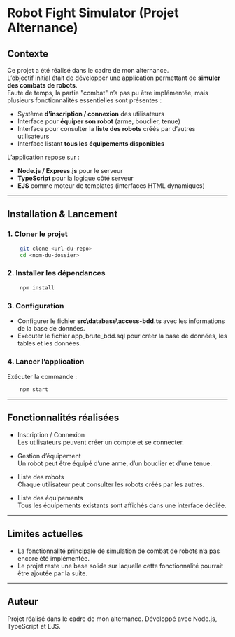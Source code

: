# Robot Fight Simulator (Projet Alternance)

## Contexte
Ce projet a été réalisé dans le cadre de mon alternance.  
L’objectif initial était de développer une application permettant de **simuler des combats de robots**.  
Faute de temps, la partie "combat" n’a pas pu être implémentée, mais plusieurs fonctionnalités essentielles sont présentes :  

- Système **d’inscription / connexion** des utilisateurs  
- Interface pour **équiper son robot** (arme, bouclier, tenue)  
- Interface pour consulter la **liste des robots** créés par d’autres utilisateurs  
- Interface listant **tous les équipements disponibles**  

L’application repose sur :  
- **Node.js / Express.js** pour le serveur  
- **TypeScript** pour la logique côté serveur  
- **EJS** comme moteur de templates (interfaces HTML dynamiques)  

---

## Installation & Lancement

### 1. Cloner le projet
```bash
    git clone <url-du-repo>
    cd <nom-du-dossier>
```

### 2. Installer les dépendances
```bash
    npm install
```

### 3. Configuration
- Configurer le fichier **src\database\access-bdd.ts** avec les informations de la base de données.
- Exécuter le fichier app_brute_bdd.sql pour créer la base de données, les tables et les données.

### 4. Lancer l’application
Exécuter la commande :
```bash
    npm start
```

---

## Fonctionnalités réalisées
- Inscription / Connexion\
Les utilisateurs peuvent créer un compte et se connecter.

- Gestion d’équipement\
Un robot peut être équipé d’une arme, d’un bouclier et d’une tenue.

- Liste des robots\
Chaque utilisateur peut consulter les robots créés par les autres.

- Liste des équipements\
Tous les équipements existants sont affichés dans une interface dédiée.

---

## Limites actuelles
- La fonctionnalité principale de simulation de combat de robots n’a pas encore été implémentée.
- Le projet reste une base solide sur laquelle cette fonctionnalité pourrait être ajoutée par la suite.

---

## Auteur
Projet réalisé dans le cadre de mon alternance.
Développé avec Node.js, TypeScript et EJS.